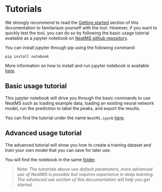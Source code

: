 # Tutorials

We strongly recommend to read the [Getting started](getting-started.md) section of this documentation to familariaze yourself with the tool. However, if you want to quickly test the tool, you can do so by following the basic usage tutorial available as a jupyter notebook on [NeatMS github repository](https://github.com/bihealth/NeatMS). 

You can install jupyter through pip using the following command:

```
pip install notebook
```

More information on how to install and run jupyter notebook is available [here](https://jupyter.org/install).

## Basic usage tutorial

This jupyter notebook will drive you through the basic commands to use NeatMS such as loading example data, loading an existing neural network model, run the prediction to label the peaks, and export the results.

You can find the tutorial under the name `NeatMS.ipynb` [here](https://github.com/bihealth/NeatMS/tree/master/notebook/tutorial).

## Advanced usage tutorial

The advanced tutorial will show you how to create a training dataset and train your own model that you can save for later use.

You will find the notebook in the same [folder](https://github.com/bihealth/NeatMS/tree/master/notebook/tutorial).

> Note: *The tutrorials above use default parameters, more advanced use of NeatMS is possible but requires experience in deep learning. The advanced use section of this documentation will help you get started.*